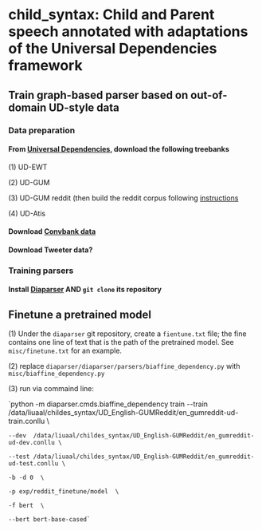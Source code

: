 # child_syntax: Child and Parent speech annotated with adaptations of the Universal Dependencies framework

## Train graph-based parser based on out-of-domain UD-style data

### Data preparation

#### From [Universal Dependencies](https://universaldependencies.org/), download the following treebanks

(1) UD-EWT

(2) UD-GUM

(3) UD-GUM reddit (then build the reddit corpus following [instructions](https://github.com/amir-zeldes/gum/blob/master/README_reddit.md)

(4) UD-Atis

#### Download [Convbank data](https://gitlab.com/ucdavisnlp/dialog-parsing/-/tree/master/dep_parsed)

#### Download Tweeter data?

### Training parsers

#### Install [Diaparser](https://github.com/Unipisa/diaparser) AND `git clone` its repository

## Finetune a pretrained model

(1) Under the `diaparser` git repository, create a `fientune.txt` file; the fine contains one line of text that is the path of the pretrained model. See `misc/finetune.txt` for an example.

(2) replace `diaparser/diaparser/parsers/biaffine_dependency.py` with `misc/biaffine_dependency.py`

(3) run via commaind line:

`python -m diaparser.cmds.biaffine_dependency train --train /data/liuaal/childes_syntax/UD_English-GUMReddit/en_gumreddit-ud-train.conllu \

    --dev  /data/liuaal/childes_syntax/UD_English-GUMReddit/en_gumreddit-ud-dev.conllu \
    
    --test /data/liuaal/childes_syntax/UD_English-GUMReddit/en_gumreddit-ud-test.conllu \
    
    -b -d 0  \
    
    -p exp/reddit_finetune/model  \
    
    -f bert  \
    
    --bert bert-base-cased`
